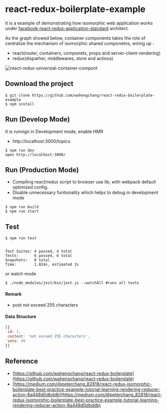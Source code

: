 # react-redux-boilerplate-example
It is a example of demonstrating how isomorphic web application works under [facebook-react-redux-application-standard](https://facebook.github.io/react/) architect. 

As the graph showed below, container components takes the role of centralize the mechanism of isomorphic shared componetns, wiring up :
 - react(router, containers, componets, props and server-client-rendering)
 - redux(dispather, middlewares, store and actinos)


![react-redux-universial-container-compont](https://user-images.githubusercontent.com/5538753/27771266-2af87dde-5f7e-11e7-9c7c-ec92b57643aa.jpg)

## Download the project
```
$ git clone https://github.com/wahengchang/react-redux-boilerplate-example
$ npm install
```

## Run (Develop Mode)
It is runnign in Development mode, enable HMR
 - http://localhost:3000/topics

```
$ npm run dev
open http://localhost:3000/

```

## Run (Production Mode)
 - Compiling react/redux script to browser use lib, with webpack default optimized config.
 - Disable unnecessary funtionality which helps to debug in development mode
```
$ npm run build
$ npm run start

```

## Test

```
$ npm run test


Test Suites: 4 passed, 4 total
Tests:       6 passed, 6 total
Snapshots:   0 total
Time:        1.824s, estimated 2s

```
or watch mode
```
$ ./node_modules/jest/bin/jest.js --watchAll #runs all tests
```

 
#### Remark
 - post not exceed 255 characters

#### Data Structure
 ```js
[{
  id: 1,
  content: 'not exceed 255 characters',
  vote: 99
}]
 ```

## Reference
 - [https://github.com/wahengchang/react-redux-boilerplate](https://github.com/wahengchang/react-redux-boilerplate)
 - [https://medium.com/@peterchang_82818/react-redux-isomorphic-boilerplate-best-practice-example-tutorial-learning-rendering-reducer-action-8a448d0dbddb](https://medium.com/@peterchang_82818/react-redux-isomorphic-boilerplate-best-practice-example-tutorial-learning-rendering-reducer-action-8a448d0dbddb)

